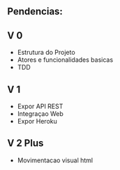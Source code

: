 Pendencias:
---------------

 V 0
----------------
 * Estrutura do Projeto 
 * Atores e funcionalidades basicas
 * TDD
 
 V 1
----------------
 * Expor API REST
 * Integraçao Web
 * Expor Heroku

 V 2 Plus
----------------
 * Movimentacao visual html
